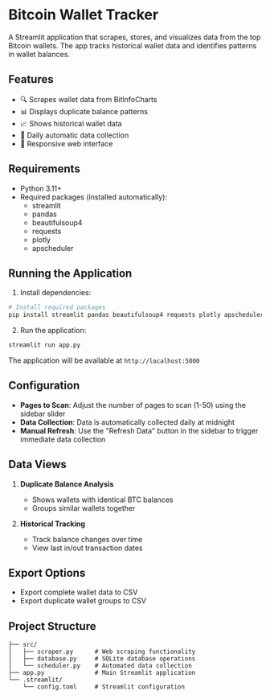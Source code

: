 # Bitcoin Wallet Tracker

A Streamlit application that scrapes, stores, and visualizes data from the top Bitcoin wallets. The app tracks historical wallet data and identifies patterns in wallet balances.

## Features

- 🔍 Scrapes wallet data from BitInfoCharts
- 📊 Displays duplicate balance patterns
- 📈 Shows historical wallet data
- 🔄 Daily automatic data collection
- 📱 Responsive web interface

## Requirements

- Python 3.11+
- Required packages (installed automatically):
  - streamlit
  - pandas
  - beautifulsoup4
  - requests
  - plotly
  - apscheduler

## Running the Application

1. Install dependencies:
```bash
# Install required packages
pip install streamlit pandas beautifulsoup4 requests plotly apscheduler
```

2. Run the application:
```bash
streamlit run app.py
```

The application will be available at `http://localhost:5000`

## Configuration

- **Pages to Scan**: Adjust the number of pages to scan (1-50) using the sidebar slider
- **Data Collection**: Data is automatically collected daily at midnight
- **Manual Refresh**: Use the "Refresh Data" button in the sidebar to trigger immediate data collection

## Data Views

1. **Duplicate Balance Analysis**
   - Shows wallets with identical BTC balances
   - Groups similar wallets together

2. **Historical Tracking**
   - Track balance changes over time
   - View last in/out transaction dates

## Export Options

- Export complete wallet data to CSV
- Export duplicate wallet groups to CSV

## Project Structure

```
├── src/
│   ├── scraper.py      # Web scraping functionality
│   ├── database.py     # SQLite database operations
│   └── scheduler.py    # Automated data collection
├── app.py              # Main Streamlit application
└── .streamlit/
    └── config.toml     # Streamlit configuration
```
